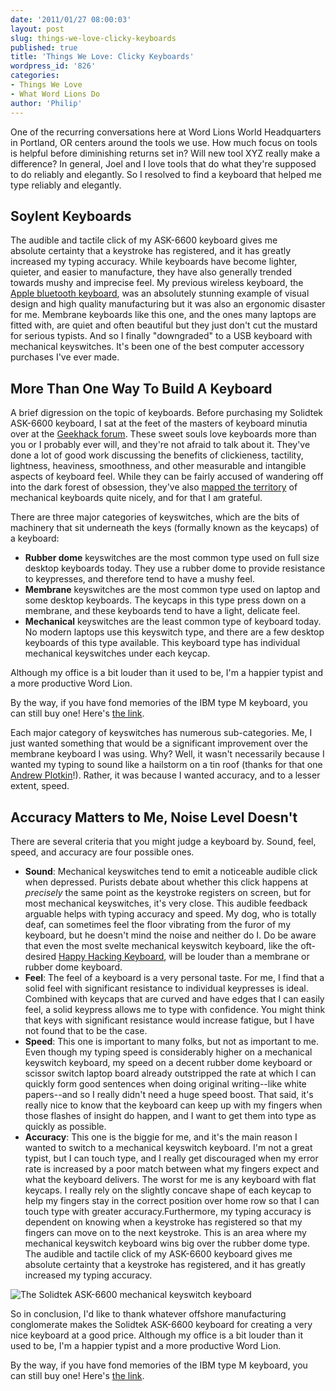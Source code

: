 ```yaml
---
date: '2011/01/27 08:00:03'
layout: post
slug: things-we-love-clicky-keyboards
published: true
title: 'Things We Love: Clicky Keyboards'
wordpress_id: '826'
categories:
- Things We Love
- What Word Lions Do
author: 'Philip'
---
```


One of the recurring conversations here at Word Lions World Headquarters in Portland, OR centers around the tools we use. How much focus on tools is helpful before diminishing returns set in? Will new tool XYZ really make a difference? In general, Joel and I love tools that do what they're supposed to do reliably and elegantly. So I resolved to find a keyboard that helped me type reliably and elegantly.


## Soylent Keyboards


The audible and tactile click of my ASK-6600 keyboard gives me absolute certainty that a keystroke has registered, and it has greatly increased my typing accuracy. While keyboards have become lighter, quieter, and easier to manufacture, they have also generally trended towards mushy and imprecise feel. My previous wireless keyboard, the [Apple bluetooth keyboard](https://www.apple.com/keyboard/), was an absolutely stunning example of visual design and high quality manufacturing but it was also an ergonomic disaster for me. Membrane keyboards like this one, and the ones many laptops are fitted with, are quiet and often beautiful but they just don't cut the mustard for serious typists. And so I finally "downgraded" to a USB keyboard with mechanical keyswitches. It's been one of the best computer accessory purchases I've ever made.




## More Than One Way To Build A Keyboard


A brief digression on the topic of keyboards. Before purchasing my Solidtek ASK-6600 keyboard, I sat at the feet of the masters of keyboard minutia over at the [Geekhack forum](http://geekhack.org/forumdisplay.php?f=31). These sweet souls love keyboards more than you or I probably ever will, and they're not afraid to talk about it. They've done a lot of good work discussing the benefits of clickieness, tactility, lightness, heaviness, smoothness, and other measurable and intangible aspects of keyboard feel. While they can be fairly accused of wandering off into the dark forest of obsession, they've also [mapped the territory](http://geekhack.org/showwiki.php?title=Geekhack+WorldWide+Shopping+Links#Mechanical+Keyboards+Sorted+By+Switch) of mechanical keyboards quite nicely, and for that I am grateful.

There are three major categories of keyswitches, which are the bits of machinery that sit underneath the keys (formally known as the keycaps) of a keyboard:

* **Rubber dome** keyswitches are the most common type used on full size desktop keyboards today. They use a rubber dome to provide resistance to keypresses, and therefore tend to have a mushy feel.
* **Membrane** keyswitches are the most common type used on laptop and some desktop keyboards. The keycaps in this type press down on a membrane, and these keyboards tend to have a light, delicate feel.
* **Mechanical** keyswitches are the least common type of keyboard today. No modern laptops use this keyswitch type, and there are a few desktop keyboards of this type available. This keyboard type has individual mechanical keyswitches under each keycap.


Although my office is a bit louder than it used to be, I'm a happier typist and a more productive Word Lion.

By the way, if you have fond memories of the IBM type M keyboard, you can still buy one! Here's [the link](http://pckeyboards.stores.yahoo.net/customizer.html).

Each major category of keyswitches has numerous sub-categories. Me, I just wanted something that would be a significant improvement over the membrane keyboard I was using. Why? Well, it wasn't necessarily because I wanted my typing to sound like a hailstorm on a tin roof (thanks for that one [Andrew Plotkin](http://andrew.plotkin.usesthis.com/)!). Rather, it was because I wanted accuracy, and to a lesser extent, speed.


## Accuracy Matters to Me, Noise Level Doesn't


There are several criteria that you might judge a keyboard by. Sound, feel, speed, and accuracy are four possible ones.

* **Sound**: Mechanical keyswitches tend to emit a noticeable audible click when depressed. Purists debate about whether this click happens at _precisely_ the same point as the keystroke registers on screen, but for most mechanical keyswitches, it's very close. This audible feedback arguable helps with typing accuracy and speed. My dog, who is totally deaf, can sometimes feel the floor vibrating from the furor of my keyboard, but he doesn't mind the noise and neither do I. Do be aware that even the most svelte mechanical keyswitch keyboard, like the oft-desired [Happy Hacking Keyboard](http://elitekeyboards.com/products.php?sub=pfu_keyboards,hhkbpro2&pid=pdkb400b), will be louder than a membrane or rubber dome keyboard.
* **Feel**: The feel of a keyboard is a very personal taste. For me, I find that a solid feel with significant resistance to individual keypresses is ideal. Combined with keycaps that are curved and have edges that I can easily feel, a solid keypress allows me to type with confidence. You might think that keys with significant resistance would increase fatigue, but I have not found that to be the case.
* **Speed**: This one is important to many folks, but not as important to me. Even though my typing speed is considerably higher on a mechanical keyswitch keyboard, my speed on a decent rubber dome keyboard or scissor switch laptop board already outstripped the rate at which I can quickly form good sentences when doing original writing--like white papers--and so I really didn't need a huge speed boost. That said, it's really nice to know that the keyboard can keep up with my fingers when those flashes of insight do happen, and I want to get them into type as quickly as possible.
* **Accuracy**: This one is the biggie for me, and it's the main reason I wanted to switch to a mechanical keyswitch keyboard. I'm not a great typist, but I can touch type, and I really get discouraged when my error rate is increased by a poor match between what my fingers expect and what the keyboard delivers. The worst for me is any keyboard with flat keycaps. I really rely on the slightly concave shape of each keycap to help my fingers stay in the correct position over home row so that I can touch type with greater accuracy.Furthermore, my typing accuracy is dependent on knowing when a keystroke has registered so that my fingers can move on to the next keystroke. This is an area where my mechanical keyswitch keyboard wins big over the rubber dome type. The audible and tactile click of my ASK-6600 keyboard gives me absolute certainty that a keystroke has registered, and it has greatly increased my typing accuracy.


![The Solidtek ASK-6600 mechanical keyswitch keyboard](http://dsi-keyboards.com/images/products/detail/kbask6600__1.jpg)

So in conclusion, I'd like to thank whatever offshore manufacturing conglomerate makes the Solidtek ASK-6600 keyboard for creating a very nice keyboard at a good price. Although my office is a bit louder than it used to be, I'm a happier typist and a more productive Word Lion.

By the way, if you have fond memories of the IBM type M keyboard, you can still buy one! Here's [the link](http://pckeyboards.stores.yahoo.net/customizer.html).
